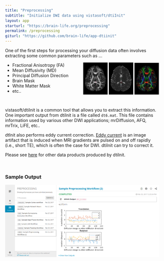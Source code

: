 ```yaml
---
title: "Preprocessing"
subtitle: "Initialize DWI data using vistasoft/dtiInit"
layout: app
starturl: "https://brain-life.org/preprocessing"
permalink: /preprocessing
giturl: "https://github.com/brain-life/app-dtiinit"
---
```


One of the first steps for processing your diffusion data often involves extracting some 
common parameters such as ...

<div style="float: right;">
    <!--<img src="/images/preprocessing/t1.jpg" width="80px;">-->
    <img src="/images/preprocessing/fa.jpg" width="80px;">
    <img src="/images/preprocessing/md.jpg" width="80px;">
    <img src="/images/preprocessing/vector.jpg" width="80px">
</div>

* Fractional Anisotropy (FA)
* Mean Diffusivity (MD)
* Principal Diffusion Direction
* Brain Mask
* White Matter Mask
* etc..
<br clear="both">

vistasoft/dtiInit is a common tool that allows you to extract this information.
One important output from dtiInit is a file called `dt6.mat`. 
This file contains information used by various other DWI applications; mrDiffusion, AFQ, mrTrix, LiFE, etc..

dtInit also performs eddy current correction. [Eddy current](http://mri-q.com/eddy-current-problems.html) is 
an image artifact that is induced when MRI gradients are pulsed on and off rapidly (i.e., short TE), which is often the case for DWI. dtiInit can try to correct it.

Please see [here](https://github.com/vistalab/vistasoft/wiki/DWI-Files) for other data products produced by dtiInit.

<br>
<h3>Sample Output</h3>
<center>
<img src="/images/screenshots/dtiinit.png" class="screenshot">
</center>
<br>
